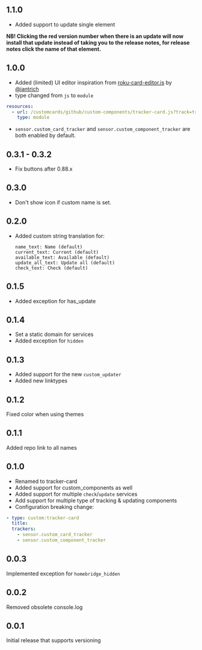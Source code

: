 ## 1.1.0

- Added support to update single element

**NB! Clicking the red version number when there is an update will now install that update instead of taking you to the release notes, for release notes click the name of that element.**

## 1.0.0

- Added (limited) UI editor inspiration from [roku-card-editor.js](https://github.com/custom-cards/roku-card/blob/master/roku-card-editor.js) by [@iantrich](https://github.com/iantrich)
- type changed from `js` to `module`

```yaml
resources:
  - url: /customcards/github/custom-components/tracker-card.js?track=true
    type: module
```

- `sensor.custom_card_tracker` and `sensor.custom_component_tracker` are both enabled by default.

## 0.3.1 - 0.3.2

- Fix buttons after 0.88.x

## 0.3.0

- Don't show icon if custom name is set.

## 0.2.0

- Added custom string translation for:
  ```
  name_text: Name (default)
  current_text: Current (default)
  available_text: Available (default)
  update_all_text: Update all (default)
  check_text: Check (default)
  ```

## 0.1.5

- Added exception for has_update

## 0.1.4

- Set a static domain for services
- Added exception for `hidden`

## 0.1.3

- Added support for the new `custom_updater`
- Added new linktypes

## 0.1.2

Fixed color when using themes

## 0.1.1

Added repo link to all names

## 0.1.0

- Renamed to tracker-card
- Added support for custom_components as well
- Added support for multiple `check`/`update` services
- Add support for multiple type of tracking & updating components
- Configuration breaking change:

```yaml
- type: custom:tracker-card
  title:
  trackers:
    - sensor.custom_card_tracker
    - sensor.custom_component_tracker
```

## 0.0.3

Implemented exception for `homebridge_hidden`

## 0.0.2

Removed obsolete console.log

## 0.0.1

Initial release that supports versioning
